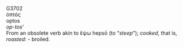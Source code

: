 <body>
  <p>G3702<br>  ὀπτός  <br> optos  <br><i>op-tos‘ </i><br>From an obsolete verb akin to   ἕψω   hepsō   (to “<i>steep</i>”); <i>cooked</i>, that is, <i>roasted:</i> - broiled.<br></p>
 </body>